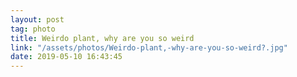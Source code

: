 ```yaml
---
layout: post
tag: photo
title: Weirdo plant, why are you so weird
link: "/assets/photos/Weirdo-plant,-why-are-you-so-weird?.jpg"
date: 2019-05-10 16:43:45
---
```

